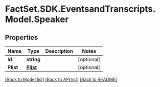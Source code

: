 # FactSet.SDK.EventsandTranscripts.Model.Speaker

## Properties

Name | Type | Description | Notes
------------ | ------------- | ------------- | -------------
**Id** | **string** |  | [optional] 
**Plist** | [**Plist**](Plist.md) |  | [optional] 

[[Back to Model list]](../README.md#documentation-for-models) [[Back to API list]](../README.md#documentation-for-api-endpoints) [[Back to README]](../README.md)

